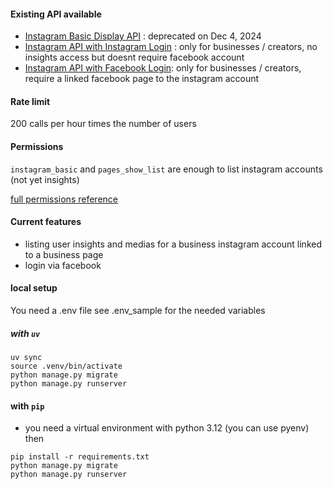 #### Existing API available

- [Instagram Basic Display API](https://developers.facebook.com/docs/instagram-basic-display-api) : deprecated on Dec 4, 2024
- [Instagram API with Instagram Login](https://developers.facebook.com/docs/instagram-platform/instagram-api-with-instagram-login) : only for businesses / creators, no insights access but doesnt require facebook account
- [Instagram API with Facebook Login](https://developers.facebook.com/docs/instagram-platform/instagram-api-with-facebook-login): only for businesses / creators, require a linked facebook page to the instagram account


#### Rate limit
200 calls per hour times the number of users

#### Permissions
`instagram_basic` and `pages_show_list` are enough to list instagram accounts (not yet insights)

[full permissions reference](https://developers.facebook.com/docs/permissions)


#### Current features

- listing user insights and medias for a business instagram account linked to a business page
- login via facebook


#### local setup

You need a .env file see .env_sample for the needed variables

##### with `uv`

```
uv sync
source .venv/bin/activate
python manage.py migrate
python manage.py runserver
```

#### with `pip`
- you need a virtual environment with python 3.12 (you can use pyenv)
then

```
pip install -r requirements.txt
python manage.py migrate
python manage.py runserver
```